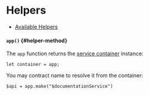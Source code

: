# Helpers

* [Available Helpers](#available-helpers)

<a name="available-helpers"></a>

#### `app()` {#helper-method}

The `app` function returns the [service container](/docs/{{version}}/container) instance:

    let container = app;

You may contract name to resolve it from the container:

    $api = app.make("$documentationService")
